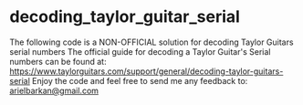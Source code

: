 # decoding_taylor_guitar_serial

 The following code is a NON-OFFICIAL solution for decoding Taylor Guitars serial numbers
 The official guide for decoding a Taylor Guitar's Serial numbers can be found at:
 https://www.taylorguitars.com/support/general/decoding-taylor-guitars-serial
 Enjoy the code and feel free to send me any feedback to:  arielbarkan@gmail.com